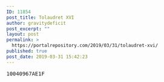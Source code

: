 ```yaml
---
ID: 11854
post_title: Tolaudret XVI
author: gravitydeficit
post_excerpt: ""
layout: post
permalink: >
  https://portalrepository.com/2019/03/31/tolaudret-xvi/
published: true
post_date: 2019-03-31 15:42:23
---
```

<pre>10040967AE1F</pre>